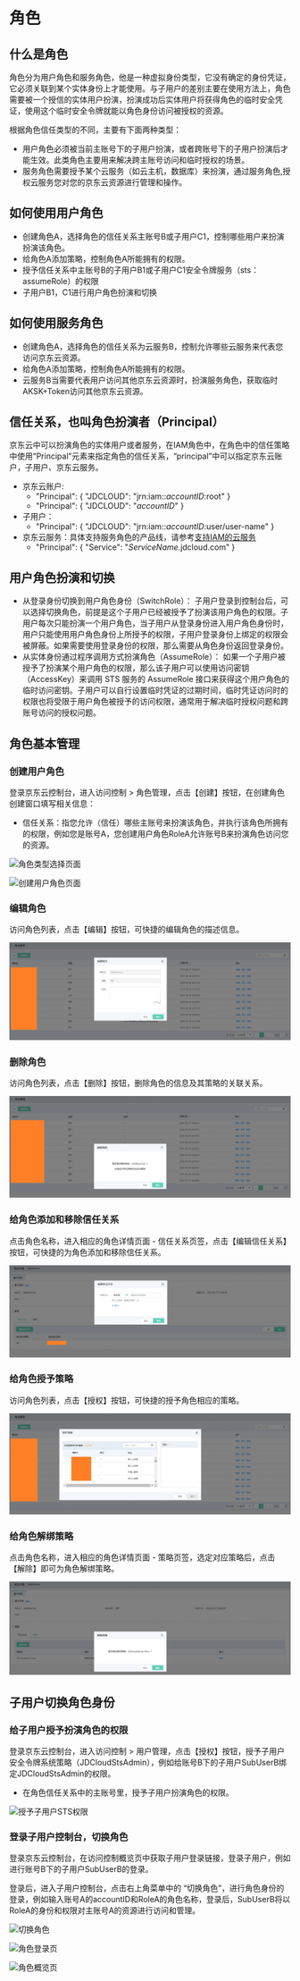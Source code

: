 # 角色
## 什么是角色
角色分为用户角色和服务角色，他是一种虚拟身份类型，它没有确定的身份凭证，它必须关联到某个实体身份上才能使用。与子用户的差别主要在使用方法上，角色需要被一个授信的实体用户扮演，扮演成功后实体用户将获得角色的临时安全凭证，使用这个临时安全令牌就能以角色身份访问被授权的资源。

根据角色信任类型的不同，主要有下面两种类型：

- 用户角色必须被当前主账号下的子用户扮演，或者跨账号下的子用户扮演后才能生效。此类角色主要用来解决跨主账号访问和临时授权的场景。
- 服务角色需要授予某个云服务（如云主机，数据库）来扮演，通过服务角色,授权云服务您对您的京东云资源进行管理和操作。

## 如何使用用户角色
- 创建角色A，选择角色的信任关系主账号B或子用户C1，控制哪些用户来扮演扮演该角色。
- 给角色A添加策略，控制角色A所能拥有的权限。
- 授予信任关系中主账号B的子用户B1或子用户C1安全令牌服务（sts：assumeRole）的权限
- 子用户B1，C1进行用户角色扮演和切换

## 如何使用服务角色
- 创建角色A，选择角色的信任关系为云服务B，控制允许哪些云服务来代表您访问京东云资源。
- 给角色A添加策略，控制角色A所能拥有的权限。
- 云服务B当需要代表用户访问其他京东云资源时，扮演服务角色，获取临时AKSK+Token访问其他京东云资源。

## 信任关系，也叫角色扮演者（Principal）
京东云中可以扮演角色的实体用户或者服务，在IAM角色中，在角色中的信任策略中使用“Principal”元素来指定角色的信任关系，“principal”中可以指定京东云账户，子用户、京东云服务。

- 京东云账户:
  - "Principal": { "JDCLOUD": "jrn:iam::*accountID*:root" }
  - "Principal": { "JDCLOUD": "*accountID*" }
- 子用户：
  - "Principal": { "JDCLOUD": "jrn:iam::*accountID*:user/user-name" }
- 京东云服务：具体支持服务角色的产品线，请参考[支持IAM的云服务](https://docs.jdcloud.com/cn/iam/support-services)
  - "Principal": { "Service": "*ServiceName*.jdcloud.com" }

## 用户角色扮演和切换
- 从登录身份切换到用户角色身份（SwitchRole）：
  子用户登录到控制台后，可以选择切换角色，前提是这个子用户已经被授予了扮演该用户角色的权限。子用户每次只能扮演一个用户角色，当子用户从登录身份进入用户角色身份时，用户只能使用用户角色身份上所授予的权限，子用户登录身份上绑定的权限会被屏蔽。如果需要使用登录身份的权限，那么需要从角色身份返回登录身份。
- 从实体身份通过程序调用方式扮演角色（AssumeRole）：
  如果一个子用户被授予了扮演某个用户角色的权限，那么该子用户可以使用访问密钥（AccessKey）来调用 STS 服务的 AssumeRole 接口来获得这个用户角色的临时访问密钥。子用户可以自行设置临时凭证的过期时间，临时凭证访问时的权限也将受限于用户角色被授予的访问权限，通常用于解决临时授权问题和跨账号访问的授权问题。

## 角色基本管理
### 创建用户角色

登录京东云控制台，进入访问控制 > 角色管理，点击【创建】按钮，在创建角色创建窗口填写相关信息：
 
  - 信任关系：指您允许（信任）哪些主账号来扮演该角色，并执行该角色所拥有的权限，例如您是账号A，您创建用户角色RoleA允许账号B来扮演角色访问您的资源。

![角色类型选择页面](../../../../image/IAM/RoleManagement/角色类型选择页面.jpg)

![创建用户角色页面](../../../../image/IAM/RoleManagement/创建用户角色页面.png)


### 编辑角色

访问角色列表，点击【编辑】按钮，可快捷的编辑角色的描述信息。

![角色列表编辑按钮弹窗](../../../../image/IAM/RoleManagement/角色编辑.jpg)


### 删除角色

访问角色列表，点击【删除】按钮，删除角色的信息及其策略的关联关系。

![角色列表删除按钮弹窗页面](../../../../image/IAM/RoleManagement/角色删除.jpg)


### 给角色添加和移除信任关系

点击角色名称，进入相应的角色详情页面 - 信任关系页签，点击【编辑信任关系】按钮，可快捷的为角色添加和移除信任关系。

![编辑信任关系](../../../../image/IAM/RoleManagement/编辑信任关系.jpg)


### 给角色授予策略

访问角色列表，点击【授权】按钮，可快捷的授予角色相应的策略。

![角色列表授予策略](../../../../image/IAM/RoleManagement/角色授予策略.jpg)


### 给角色解绑策略

点击角色名称，进入相应的角色详情页面 - 策略页签，选定对应策略后，点击【解除】即可为角色解绑策略。

![角色详情解绑策略](../../../../image/IAM/RoleManagement/角色移除策略.jpg)

## 子用户切换角色身份

### 给子用户授予扮演角色的权限

登录京东云控制台，进入访问控制 > 用户管理，点击【授权】按钮，授予子用户安全令牌系统策略（JDCloudStsAdmin），例如给账号B下的子用户SubUserB绑定JDCloudStsAdmin的权限。
 
  - 在角色信任关系中的主账号里，授予子用户扮演角色的权限。

![授予子用户STS权限](../../../../image/IAM/RoleManagement/授予子用户STS权限.jpg)


### 登录子用户控制台，切换角色

登录京东云控制台，在访问控制概览页中获取子用户登录链接，登录子用户，例如进行账号B下的子用户SubUserB的登录。
 
登录后，进入子用户控制台，点击右上角菜单中的 “切换角色”，进行角色身份的登录，例如输入账号A的accountID和RoleA的角色名称，登录后，SubUserB将以RoleA的身份和权限对主账号A的资源进行访问和管理。

![切换角色](../../../../image/IAM/RoleManagement/切换角色.jpg)

![角色登录页](../../../../image/IAM/RoleManagement/角色登录页.jpg)

![角色概览页](../../../../image/IAM/RoleManagement/角色概览页.jpg)
